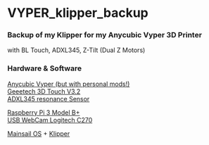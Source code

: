 # VYPER_klipper_backup

### Backup of my Klipper for my Anycubic Vyper 3D Printer<br />

with BL Touch, ADXL345, Z-Tilt (Dual Z Motors)<br />

### Hardware & Software<br />
[Anycubic Vyper (but with personal mods!)](https://www.anycubic.com/products/anycubic-vyper)<br />
[Geeetech 3D Touch V3.2](https://www.geeetech.com/geeetech-3d-touch-v32-auto-leveling-sensor-p-1010.html)<br />
[ADXL345 resonance Sensor](https://www.klipper3d.org/Measuring_Resonances.html)<br />

[Raspberry Pi 3 Model B+](https://www.raspberrypi.com/products/raspberry-pi-3-model-b-plus/)<br />
[USB WebCam Logitech C270](https://www.logitech.com/de-de/products/webcams/c270-hd-webcam.960-001063.html)<br />

[Mainsail OS](https://docs.mainsail.xyz/) + [Klipper](https://www.klipper3d.org/)<br />
 
